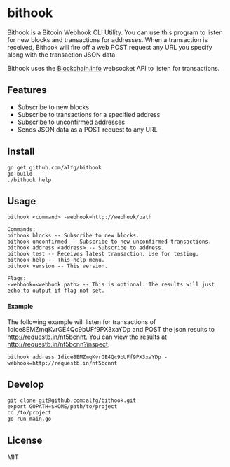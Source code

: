 bithook
=======

Bithook is a Bitcoin Webhook CLI Utility. You can use this program to listen for new blocks and
transactions for addresses. When a transaction is received, Bithook will fire off a web POST 
request any URL you specify along with the transaction JSON data.

Bithook uses the [Blockchain.info](http://blockchain.info) websocket API to listen for transactions.

## Features
* Subscribe to new blocks
* Subscribe to transactions for a specified address
* Subscribe to unconfirmed addresses
* Sends JSON data as a POST request to any URL

## Install

```
go get github.com/alfg/bithook
go build
./bithook help
```

## Usage

`bithook <command> -webhook=http://webhook/path`

```
Commands:
bithook blocks -- Subscribe to new blocks.
bithook unconfirmed -- Subscribe to new unconfirmed transactions.
bithook address <address> -- Subscribe to address.
bithook test -- Receives latest transaction. Use for testing.
bithook help -- This help menu.
bithook version -- This version.

Flags:
-webhook=<webhook path> -- This is optional. The results will just echo to output if flag not set.
```

#### Example

The following example will listen for transactions of 1dice8EMZmqKvrGE4Qc9bUFf9PX3xaYDp and POST the json results to http://requestb.in/nt5bcnnt. You can view the results at http://requestb.in/nt5bcnn?inspect.

`bithook address 1dice8EMZmqKvrGE4Qc9bUFf9PX3xaYDp -webhook=http://requestb.in/nt5bcnnt`

## Develop

```
git clone git@github.com:alfg/bithook.git
export GOPATH=$HOME/path/to/project
cd /to/project
go run main.go
```

## License
MIT
